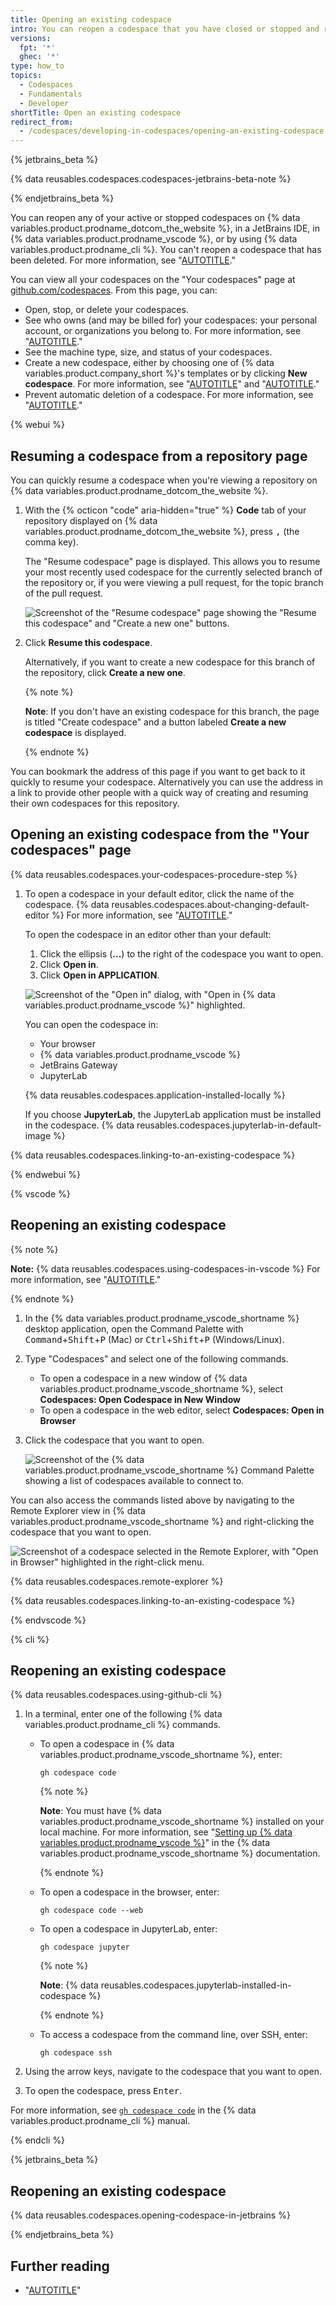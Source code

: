 ```yaml
---
title: Opening an existing codespace
intro: You can reopen a codespace that you have closed or stopped and return to your work.
versions:
  fpt: '*'
  ghec: '*'
type: how_to
topics:
  - Codespaces
  - Fundamentals
  - Developer
shortTitle: Open an existing codespace
redirect_from:
  - /codespaces/developing-in-codespaces/opening-an-existing-codespace
---
```


{% jetbrains_beta %}

{% data reusables.codespaces.codespaces-jetbrains-beta-note %}

{% endjetbrains_beta %}

You can reopen any of your active or stopped codespaces on {% data variables.product.prodname_dotcom_the_website %}, in a JetBrains IDE, in {% data variables.product.prodname_vscode %}, or by using {% data variables.product.prodname_cli %}. You can't reopen a codespace that has been deleted. For more information, see "[AUTOTITLE](/codespaces/getting-started/understanding-the-codespace-lifecycle)."

You can view all your codespaces on the "Your codespaces" page at [github.com/codespaces](https://github.com/codespaces). From this page, you can:

* Open, stop, or delete your codespaces.
* See who owns (and may be billed for) your codespaces: your personal account, or organizations you belong to. For more information, see "[AUTOTITLE](/billing/managing-billing-for-github-codespaces/about-billing-for-github-codespaces)."
* See the machine type, size, and status of your codespaces.
* Create a new codespace, either by choosing one of {% data variables.product.company_short %}'s templates or by clicking **New codespace**. For more information, see "[AUTOTITLE](/codespaces/developing-in-a-codespace/creating-a-codespace-from-a-template)" and "[AUTOTITLE](/codespaces/developing-in-a-codespace/creating-a-codespace-for-a-repository)."
* Prevent automatic deletion of a codespace. For more information, see "[AUTOTITLE](/codespaces/setting-your-user-preferences/configuring-automatic-deletion-of-your-codespaces?tool=webui#avoiding-automatic-deletion-of-codespaces)."

{% webui %}

## Resuming a codespace from a repository page

You can quickly resume a codespace when you're viewing a repository on {% data variables.product.prodname_dotcom_the_website %}.

1. With the {% octicon "code" aria-hidden="true" %} **Code** tab of your repository displayed on {% data variables.product.prodname_dotcom_the_website %}, press <kbd>,</kbd> (the comma key).

   The "Resume codespace" page is displayed. This allows you to resume your most recently used codespace for the currently selected branch of the repository or, if you were viewing a pull request, for the topic branch of the pull request.

   ![Screenshot of the "Resume codespace" page showing the "Resume this codespace" and "Create a new one" buttons.](/assets/images/help/codespaces/resume-codespace.png)

1. Click **Resume this codespace**.

   Alternatively, if you want to create a new codespace for this branch of the repository, click **Create a new one**.

   {% note %}

   **Note**: If you don't have an existing codespace for this branch, the page is titled "Create codespace" and a button labeled **Create a new codespace** is displayed.

   {% endnote %}

You can bookmark the address of this page if you want to get back to it quickly to resume your codespace. Alternatively you can use the address in a link to provide other people with a quick way of creating and resuming their own codespaces for this repository.

## Opening an existing codespace from the "Your codespaces" page

{% data reusables.codespaces.your-codespaces-procedure-step %}
1. To open a codespace in your default editor, click the name of the codespace. {% data reusables.codespaces.about-changing-default-editor %} For more information, see "[AUTOTITLE](/codespaces/setting-your-user-preferences/setting-your-default-editor-for-github-codespaces)."

   To open the codespace in an editor other than your default:

   1. Click the ellipsis (**...**) to the right of the codespace you want to open.
   1. Click **Open in**.
   1. Click **Open in APPLICATION**.

   ![Screenshot of the "Open in" dialog, with "Open in {% data variables.product.prodname_vscode %}" highlighted.](/assets/images/help/codespaces/open-codespace-in-another-editor.png)

   You can open the codespace in:
   * Your browser
   * {% data variables.product.prodname_vscode %}
   * JetBrains Gateway
   * JupyterLab

   {% data reusables.codespaces.application-installed-locally %}

   If you choose **JupyterLab**, the JupyterLab application must be installed in the codespace. {% data reusables.codespaces.jupyterlab-in-default-image %}

{% data reusables.codespaces.linking-to-an-existing-codespace %}

{% endwebui %}

{% vscode %}

## Reopening an existing codespace

{% note %}

**Note:** {% data reusables.codespaces.using-codespaces-in-vscode %} For more information, see "[AUTOTITLE](/codespaces/developing-in-a-codespace/using-github-codespaces-in-visual-studio-code)."

{% endnote %}

1. In the {% data variables.product.prodname_vscode_shortname %} desktop application, open the Command Palette with <kbd>Command</kbd>+<kbd>Shift</kbd>+<kbd>P</kbd> (Mac) or <kbd>Ctrl</kbd>+<kbd>Shift</kbd>+<kbd>P</kbd> (Windows/Linux).
1. Type "Codespaces" and select one of the following commands.
   * To open a codespace in a new window of {% data variables.product.prodname_vscode_shortname %}, select **Codespaces: Open Codespace in New Window**
   * To open a codespace in the web editor, select **Codespaces: Open in Browser**
1. Click the codespace that you want to open.

   ![Screenshot of the {% data variables.product.prodname_vscode_shortname %} Command Palette showing a list of codespaces available to connect to.](/assets/images/help/codespaces/open-codespace-from-vscode.png)

You can also access the commands listed above by navigating to the Remote Explorer view in {% data variables.product.prodname_vscode_shortname %} and right-clicking the codespace that you want to open.

![Screenshot of a codespace selected in the Remote Explorer, with "Open in Browser" highlighted in the right-click menu.](/assets/images/help/codespaces/open-codespace-remote-explorer.png)

{% data reusables.codespaces.remote-explorer %}

{% data reusables.codespaces.linking-to-an-existing-codespace %}

{% endvscode %}

{% cli %}

## Reopening an existing codespace

{% data reusables.codespaces.using-github-cli %}

1. In a terminal, enter one of the following {% data variables.product.prodname_cli %} commands.
   * To open a codespace in {% data variables.product.prodname_vscode_shortname %}, enter:

     ```shell copy
     gh codespace code
     ```

     {% note %}

     **Note**: You must have {% data variables.product.prodname_vscode_shortname %} installed on your local machine. For more information, see "[Setting up {% data variables.product.prodname_vscode %}](https://code.visualstudio.com/docs/setup/setup-overview)" in the {% data variables.product.prodname_vscode_shortname %} documentation.

     {% endnote %}

   * To open a codespace in the browser, enter:

     ```shell copy
     gh codespace code --web
     ```

   * To open a codespace in JupyterLab, enter:

     ```shell copy
     gh codespace jupyter
     ```

     {% note %}

     **Note**: {% data reusables.codespaces.jupyterlab-installed-in-codespace %}

     {% endnote %}

   * To access a codespace from the command line, over SSH, enter:

     ```shell copy
     gh codespace ssh
     ```

1. Using the arrow keys, navigate to the codespace that you want to open.
1. To open the codespace, press <kbd>Enter</kbd>.

For more information, see [`gh codespace code`](https://cli.github.com/manual/gh_codespace_code) in the {% data variables.product.prodname_cli %} manual.

{% endcli %}

{% jetbrains_beta %}

## Reopening an existing codespace

{% data reusables.codespaces.opening-codespace-in-jetbrains %}

{% endjetbrains_beta %}

## Further reading

* "[AUTOTITLE](/rest/codespaces/organizations)"
